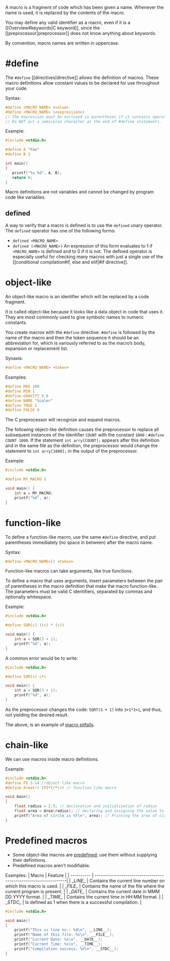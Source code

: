 A macro is a fragment of code which has been given a name. Whenever the name is used, it is replaced by the contents of the macro.

You may define any valid identifier as a macro, even if it is a [[Overview#keywords|C keyword]], since the [[preprocessor|preprocessor]] does not know anything about keywords.

By convention, macro names are written in uppercase.

# \#define

The `#define` [[directives|directive]] allows the definition of macros. These macro definitions allow constant values to be declared for use throughout your code.

Syntax:

```C
#define <MACRO_NAME> <value>
#define <MACRO_NAME> (<expression>)
// The expression must be enclosed in parentheses if it contains operators.
// Do NOT put a semicolon character at the end of #define statements.
```

Example:

```C
#include <stdio.h>

#define A "Foo"
#define B 3

int main()
{
   printf("%s %d", A, B);
   return 0;
}
```

Macro definitions are not variables and cannot be changed by program code like variables.

## defined

A way to verify that a macro is defined is to use the `defined` unary operator. The `defined` operator has one of the following forms:
- `defined <MACRO_NAME>`
- `defined (<MACRO_NAME>)`
An expression of this form evaluates to 1 if `<MACRO_NAME>` is defined and to 0 if it is not. The defined operator is especially useful for checking many macros with just a single use of the [[conditional compilation#if, else and elif|#if directive]].

# object-like

An object-like macro is an identifier which will be replaced by a code fragment.

It is called object-like because it looks like a data object in code that uses it. They are most commonly used to give symbolic names to numeric constants.

You create macros with the `#define` directive. `#define` is followed by the name of the macro and then the token sequence it should be an abbreviation for, which is variously referred to as the macro’s body, expansion or replacement list.

Synaxis:

```C
#define <MACRO_NAME> <token>
```

Examples:

```C
#define MAX 100
#define MIN 1
#define GRAVITY 9.8
#define NAME "Scaler"
#define TRUE 1
#define FALSE 0
```

The C preprocessor will recognize and expand macros.

The following object-like definition causes the preprocessor to replace all subsequent instances of the identifier `COUNT` with the constant `1000` : `#define COUNT 1000`. If the statement `int arry[COUNT];` appears after this definition and in the same file as the definition, the preprocessor would change the statement to  `int arry[1000];` in the output of the preprocessor.

Example:

```C
#include <stdio.h>

#define MY_MACRO 3

void main() {
    int a = MY_MACRO;
    printf("%d", a);
}
```

# function-like

To define a function-like macro, use the same `#define` directive, and put parentheses immediately (no space in between) after the macro name.

Syntax:

```C
#define <MACRO_NAME>() <token>
```

Function-like macros can take arguments, like true functions.

To define a macro that uses arguments, insert parameters between the pair of parentheses in the macro definition that make the macro function-like. The parameters must be valid C identifiers, separated by commas and optionally whitespace.

Example:

```C
#include <stdio.h>

#define SQR(c) ((c) * (c))

void main() {
    int a = SQR(3 + 1);
    printf("%d", a);
}
```

A common error would be to write:

```C
#include <stdio.h>

#define SQR(c) c*c

void main() {
    int a = SQR(3 + 1);
    printf("%d", a);
}
```

As the preprocessor changes the code: `SQRT(3 + 1)` into `3+1*3+1`, and thus, not yielding the desired result.

The above, is an example of [macro pitfalls](https://gcc.gnu.org/onlinedocs/cpp/Macro-Pitfalls.html#Macro-Pitfalls).

# chain-like

We can use macros inside macro definitions.

Example:

```C
#include <stdio.h>
#define PI 3.14 //object like macro
#define Area(r) (PI*(r*r)) // function like macro

void main()
{
    float radius = 2.5; // declaration and initialization of radius
    float area = Area(radius); // declaring and assigning the value to area
    printf("Area of circle is %f\n", area); // Printing the area of circle
}
```

# Predefined macros

- Some object-like macros are [predefined](https://gcc.gnu.org/onlinedocs/cpp/Predefined-Macros.html#Predefined-Macros); use them without supplying their definitions.
- Predefined macros aren't modifiable.

Examples:
| Macro      | Feature                                                         |
| ---------- | ----------------------------------------------------------------|
| \__LINE\__ | Contains the current line number on which this macro is used.       |
| \__FILE\__ | Contains the name of the file where the current program is present. |
| \__DATE\__ | Contains the current date in MMM DD YYYY format.                    |
| \__TIME\__ | Contains the current time in HH:MM format.                          |
| \__STDC\__ | Is defined as 1 when there is a successful compilation.             |

```C
#include <stdio.h>

void main()
{
    printf("This is line no.: %d\n", __LINE__);
    printf("Name of this file: %s\n", __FILE__);
    printf("Current Date: %s\n", __DATE__);
    printf("Current Time: %s\n", __TIME__);
    printf("Compilation success: %d\n", __STDC__);
}
```




